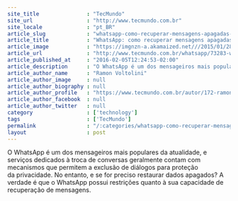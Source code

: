 ```yaml
---
site_title               : "TecMundo"
site_url                 : "http://www.tecmundo.com.br"
site_locale              : "pt_BR"
article_slug             : "whatsapp-como-recuperar-mensagens-apagadas-em-seu-android"
article_title            : "WhatsApp: como recuperar mensagens apagadas em seu Android"
article_image            : "https://imgnzn-a.akamaized.net///2015/01/28/28160612969177-t1200x480.jpg"
article_url              : "http://www.tecmundo.com.br/whatsapp/73283-whatsapp-recuperar-mensagens-apagadas-android.htm"
article_published_at     : "2016-02-05T12:24:53-02:00"
article_description      : "O WhatsApp é um dos mensageiros mais populares da atualidade, e serviços dedicados à troca de conversas geralmente contam com mecanismos que permitem a exclusão de diálogos para proteção da privacidade. No entanto, e se for preciso restaurar dados apagados? A verdade é que o WhatsApp possui restrições quanto à sua capacidade de recuperação de mensagens."
article_author_name      : "Ramon Voltolini"
article_author_image     : null
article_author_biography : null
article_author_profile   : "https://www.tecmundo.com.br/autor/172-ramon-voltolini/"
article_author_facebook  : null
article_author_twitter   : null
category                 : ['technology']
tags                     : ['TecMundo']
permalink                : "/:categories/whatsapp-como-recuperar-mensagens-apagadas-em-seu-android/"
layout                   : post
---
```


O WhatsApp é um dos mensageiros mais populares da atualidade, e serviços dedicados à troca de conversas geralmente contam com mecanismos que permitem a exclusão de diálogos para proteção da privacidade. No entanto, e se for preciso restaurar dados apagados? A verdade é que o WhatsApp possui restrições quanto à sua capacidade de recuperação de mensagens.
